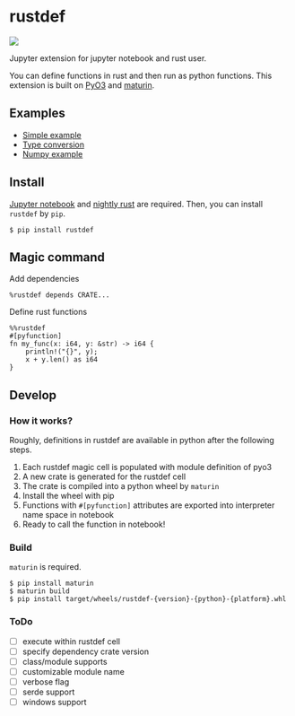 # rustdef

![](https://github.com/emakryo/rustdef/workflows/Test/badge.svg?branch=master)

Jupyter extension for jupyter notebook and rust user.

You can define functions in rust and then run as python functions.
This extension is built on [PyO3](https://github.com/PyO3/pyo3) and
[maturin](https://github.com/PyO3/maturin).

## Examples

- [Simple example](examples/simple.ipynb)
- [Type conversion](examples/types.ipynb)
- [Numpy example](examples/numpy.ipynb)

## Install

[Jupyter notebook](https://jupyter.org/install.html) and
[nightly rust](https://www.rust-lang.org/tools/install) are required.
Then, you can install `rustdef` by `pip`.

```shell script
$ pip install rustdef
```

## Magic command

Add dependencies
```
%rustdef depends CRATE...
```

Define rust functions
```
%%rustdef
#[pyfunction]
fn my_func(x: i64, y: &str) -> i64 {
    println!("{}", y);
    x + y.len() as i64
}
```
## Develop

### How it works?

Roughly, definitions in rustdef are available in python after the following steps.

1. Each rustdef magic cell is populated with module definition of pyo3
2. A new crate is generated for the rustdef cell 
3. The crate is compiled into a python wheel by `maturin`
4. Install the wheel with pip
5. Functions with `#[pyfunction]` attributes are exported into interpreter name space in notebook
6. Ready to call the function in notebook!

### Build

`maturin` is required.

```shell script
$ pip install maturin
$ maturin build
$ pip install target/wheels/rustdef-{version}-{python}-{platform}.whl
```

### ToDo

- [ ] execute within rustdef cell
- [ ] specify dependency crate version
- [ ] class/module supports
- [ ] customizable module name
- [ ] verbose flag
- [ ] serde support
- [ ] windows support
